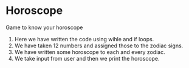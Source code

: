 # Horoscope
Game to know your horoscope

1) Here we have written the code using wihle and if loops.
2) We have taken 12 numbers and assigned those to the zodiac signs.
3) We have written some horoscope to each and every zodiac. 
4) We take input from user and then we print the horoscope.
